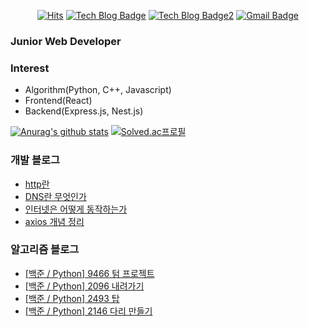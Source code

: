 

<div align=center>
  
[![Hits](https://hits.seeyoufarm.com/api/count/incr/badge.svg?url=https%3A%2F%2Fgithub.com%2FKyun2da)](https://hits.seeyoufarm.com)
[![Tech Blog Badge](http://img.shields.io/badge/-Kyun2da%20blog-blueviolet?style=flat-square&logo=Gatsby&link=https://kyun2da.dev/)](https://kyun2da.dev/)
[![Tech Blog Badge2](http://img.shields.io/badge/-Algorithm%20blog-blue?style=flat-square&logo=Jekyll&link=https://kyun2da.github.io/)](https://kyun2da.github.io/) 
[![Gmail Badge](https://img.shields.io/badge/-Gmail-d14836?style=flat-square&logo=Gmail&logoColor=white&link=mailto:kyun2da@gmail.com)](mailto:kyun2dot@gmail.com)

</div>

### Junior Web Developer

### Interest
- Algorithm(Python, C++, Javascript)
- Frontend(React)
- Backend(Express.js, Nest.js)

<div>
  
[![Anurag's github stats](https://github-readme-stats.vercel.app/api?username=Kyun2da&theme=radical&show_icons=true)](https://github.com/anuraghazra/github-readme-stats)
[![Solved.ac프로필](http://mazassumnida.wtf/api/v2/generate_badge?boj=kyun2da)](https://solved.ac/kyun2da)
</div>

### 개발 블로그
<!-- BLOG-POST-LIST:START -->
- [http란](https://kyun2da.dev/CS/http란/)
- [DNS란 무엇인가](https://kyun2da.dev/CS/dns란-무엇인가/)
- [인터넷은 어떻게 동작하는가](https://kyun2da.dev/CS/인터넷은-어떻게-동작하는가/)
- [axios 개념 정리](https://kyun2da.dev/라이브러리/axios-개념-정리/)
<!-- BLOG-POST-LIST:END -->

### 알고리즘 블로그
<!-- BLOG:START -->
- [[백준 / Python] 9466 텀 프로젝트](https://Kyun2da.github.io/2021/04/29/termProject/)
- [[백준 / Python] 2096 내려가기](https://Kyun2da.github.io/2021/04/27/goDown/)
- [[백준 / Python] 2493 탑](https://Kyun2da.github.io/2021/04/23/top/)
- [[백준 / Python] 2146 다리 만들기](https://Kyun2da.github.io/2021/04/22/makeBridge/)
<!-- BLOG:END -->
